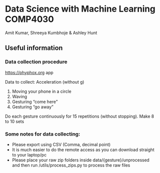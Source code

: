# Data Science with Machine Learning COMP4030
Amit Kumar, Shreeya Kumbhoje & Ashley Hunt

## Useful information

### Data collection procedure
https://phyphox.org app

Data to collect: Acceleration (without g)

1. Moving your phone in a circle 
2. Waving 
3. Gesturing “come here” 
4. Gesturing “go away”

Do each gesture continuously for 15 repetitions (without stopping). Make 8 to 10 sets

### Some notes for data collecting:
- Please export using CSV (Comma, decimal point)
- It is much easier to do the remote access as you can download straight to your laptop/pc
- Please place your raw zip folders inside data/{gesture}/unprocessed and then run /utils/process_zips.py to process the raw files